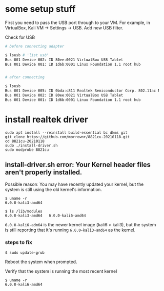 # some setup stuff

First you need to pass the USB port through to your VM.  For example, in VirtualBox, Kali VM -> Settings -> USB.
Add new USB filter.



Check for USB

```bash
# before connecting adapter

$ lsusb # 'list usb'
Bus 001 Device 002: ID 80ee:0021 VirtualBox USB Tablet
Bus 001 Device 001: ID 1d6b:0001 Linux Foundation 1.1 root hub


# after connecting 

$ lsusb
Bus 001 Device 005: ID 0bda:c811 Realtek Semiconductor Corp. 802.11ac NIC
Bus 001 Device 002: ID 80ee:0021 VirtualBox USB Tablet
Bus 001 Device 001: ID 1d6b:0001 Linux Foundation 1.1 root hub

```


# install realtek driver

```
sudo apt install --reinstall build-essential bc dkms git
git clone https://github.com/morrownr/8821cu-20210118.git
cd 8821cu-20210118
sudo ./install-driver.sh
sudo modprobe 8821cu
```

## install-driver.sh error: Your Kernel header files aren't properly installed.

Possible reason: You may have recently updated your kernel, but the system is still
using the old kernel's information.


```
$ uname -r
6.0.0-kali3-amd64

$ ls /lib/modules
6.0.0-kali3-amd64   6.0.0-kali6-amd64

```

`6.0.0-kali6-adm64` is the newer kernel image (kali6 > kali3), but the system
is still reporting that it's running `6.0.0-kali3-amd64` as the kernel.

### steps to fix

```
$ sudo update-grub
```

Reboot the system when prompted.

Verify that the system is running the most recent kernel

```
$ uname -r
6.0.0-kali6-amd64
```
